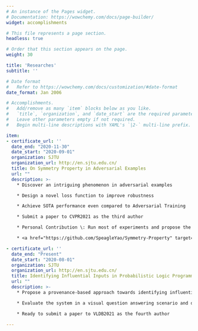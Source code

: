 ```yaml
---
# An instance of the Pages widget.
# Documentation: https://wowchemy.com/docs/page-builder/
widget: accomplishments

# This file represents a page section.
headless: true

# Order that this section appears on the page.
weight: 30

title: 'Researches'
subtitle: ''

# Date format
#   Refer to https://wowchemy.com/docs/customization/#date-format
date_format: Jan 2006

# Accomplishments.
#   Add/remove as many `item` blocks below as you like.
#   `title`, `organization`, and `date_start` are the required parameters.
#   Leave other parameters empty if not required.
#   Begin multi-line descriptions with YAML's `|2-` multi-line prefix.

item:
- certificate_url: ''
  date_end: "2020-11-30"
  date_start: "2020-09-01"
  organization: SJTU
  organization_url: http://en.sjtu.edu.cn/
  title: On Symmetry Property in Adversarial Examples
  url: ""
  description: >- 
    * Discover an intriguing phenomenon in adversarial examples

    * Design a novel loss function to improve robustness

    * Achieve SOTA performance even compared to Adversarial Training

    * Submit a paper to CVPR2021 as the third author

    * Personal Contribution \: Run most of experiments and propose the final version of loss function

    * <a href="https://github.com/SpeagleYao/Symmetry-Property" target="_blank">Open Source Code</a> on Github

- certificate_url: ''
  date_end: "Present"
  date_start: "2020-08-01"
  organization: SJTU
  organization_url: http://en.sjtu.edu.cn/
  title: Identifying Influential Inputs in Probabilistic Logic Programming
  url: ""
  description: >- 
    * Propose a provenance-based approach towards identifying influential inputs in PLP programs

    * Evaluate the system in a visual question answering scenario and demonstrate its effectiveness

    * Ready to submit a paper to VLDB2021 as the fourth author

---
```

